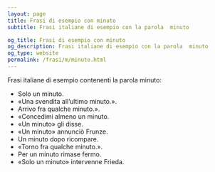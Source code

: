 ```yaml
---
layout: page
title: Frasi di esempio con minuto 
subtitle: Frasi italiane di esempio con la parola  minuto

og_title: Frasi di esempio con minuto 
og_description: Frasi italiane di esempio con la parola  minuto
og_type: website
permalink: /frasi/m/minuto.html
---
```


Frasi italiane di esempio contenenti la parola minuto:


- Solo un minuto.
- «Una svendita all’ultimo minuto.».
- Arrivo fra qualche minuto.».
- «Concedimi almeno un minuto.
- «Un minuto» gli disse.
- «Un minuto» annunciò Frunze.
- Un minuto dopo ricompare.
- «Torno fra qualche minuto.».
- Per un minuto rimase fermo.
- «Solo un minuto» intervenne Frieda.

